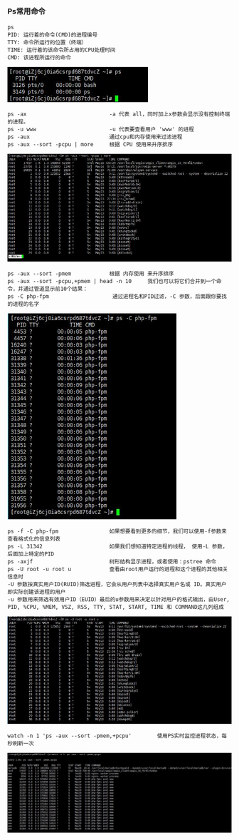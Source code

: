 ### Ps常用命令
    ps  
    PID: 运行着的命令(CMD)的进程编号    
    TTY: 命令所运行的位置（终端）    
    TIME: 运行着的该命令所占用的CPU处理时间    
    CMD: 该进程所运行的命令
    
![Image text](./img/ps/ps.jpg)  

    ps -ax                          -a 代表 all，同时加上x参数会显示没有控制终端的进程。
    ps -u www                       -u 代表要查看用户 'www' 的进程
    ps -aux                         通过cpu和内存使用来过滤进程
    ps -aux --sort -pcpu | more     根据 CPU 使用来升序排序
    
![Image text](./img/ps/ps_aux__sort_pcpu.jpg)  

    ps -aux --sort -pmem            根据 内存使用 来升序排序
    ps -aux --sort -pcpu,+pmem | head -n 10     我们也可以将它们合并到一个命令，并通过管道显示前10个结果：
    ps -C php-fpm                    通过进程名和PID过滤，-C 参数，后面跟你要找的进程的名字
    
![Image text](./img/ps/ps_C.jpg)  

    ps -f -C php-fpm                如果想要看到更多的细节，我们可以使用-f参数来查看格式化的信息列表
    ps -L 31342                     如果我们想知道特定进程的线程， 使用-L 参数，后面加上特定的PID
    ps -axjf                        树形结构显示进程，或者使用：pstree 命令
    ps -U root -u root u            查看由root用户运行的进程和这个进程的其他相关信息时      
    -U 参数按真实用户ID(RUID)筛选进程，它会从用户列表中选择真实用户名或 ID。真实用户即实际创建该进程的用户
    -u 参数用来筛选有效用户ID（EUID）最后的u参数用来决定以针对用户的格式输出，由User, PID, %CPU, %MEM, VSZ, RSS, TTY, STAT, START, TIME 和 COMMAND这几列组成

![Image text](./img/ps/ps_U_root_u.jpg)  
    
    watch -n 1 'ps -aux --sort -pmem,+pcpu'        使用PS实时监控进程状态，每秒刷新一次
    
![Image text](./img/ps/watch_ps.jpg)      
    